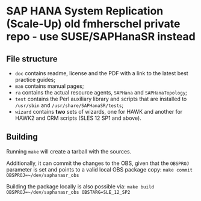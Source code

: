 # SAP HANA System Replication (Scale-Up) old fmherschel private repo - use SUSE/SAPHanaSR instead

## File structure

- `doc` contains readme, license and the PDF with a link to the latest best practice guides;
- `man` contains manual pages;
- `ra` contains the actual resource agents, `SAPHana` and `SAPHanaTopology`;
- `test` contains the Perl auxiliary library and scripts that are installed to `/usr/sbin` and `/usr/share/SAPHanaSR/tests`;
- `wizard` contains **two** sets of wizards, one for HAWK and another for HAWK2 and CRM scripts (SLES 12 SP1 and above).

## Building

Running `make` will create a tarball with the sources.

Additionally, it can commit the changes to the OBS, given that the `OBSPROJ` parameter is set and points to a valid local OBS package copy:
``make commit OBSPROJ=~/dev/saphanasr_obs``

Building the package locally is also possible via:
``make build OBSPROJ=~/dev/saphanasr_obs OBSTARG=SLE_12_SP2``
